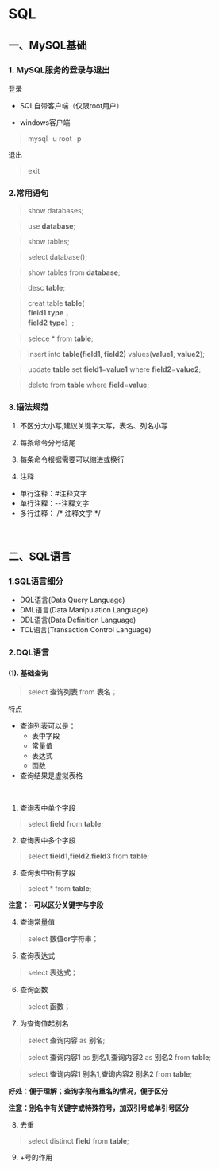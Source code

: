 # SQL

## 一、MySQL基础

### 1. MySQL服务的登录与退出
登录

* SQL自带客户端（仅限root用户）
+ windows客户端

>mysql -u root -p

退出

>exit

###  2.常用语句
> show databases;

> use **database**;

> show tables;

> select database();

> show tables from **database**;

> desc **table**;

> creat table **table**( </br> **field1**  **type** ，</br>  **field2**   **type**）;

> selece * from **table**;

> insert into **table(field1, field2)** values(**value1**, **value2**);

> update **table** set **field1**=**value1** where **field2**=**value2**;

> delete from **table** where **field**=**value**;

### 3.语法规范
1. 不区分大小写,建议关键字大写，表名、列名小写

2. 每条命令分号结尾

3. 每条命令根据需要可以缩进或换行

4. 注释

  + 单行注释：#注释文字
  + 单行注释：--注释文字
  + 多行注释： /* 注释文字 */

</br>

## 二、SQL语言

### 1.SQL语言细分

+ DQL语言(Data Query Language)
+ DML语言(Data Manipulation Language)
+ DDL语言(Data Definition Language)
+ TCL语言(Transaction Control Language)

### 2.DQL语言

#### (1). 基础查询

> select **查询列表** from **表名**；

特点
+ 查询列表可以是：
   + 表中字段
   + 常量值
   + 表达式
   + 函数  
+ 查询结果是虚拟表格

</br>

1. 查询表中单个字段

> select **field** from **table**;

2. 查询表中多个字段

> select **field1**,**field2**,**field3** from **table**;

3. 查询表中所有字段

> select * from **table**;

**注意：··可以区分关键字与字段**

4. 查询常量值

> select **数值or字符串**；

5. 查询表达式

> select **表达式**；

6. 查询函数

> select **函数**；

7. 为查询值起别名

> select **查询内容** as **别名**;

> select **查询内容1** as **别名1**,**查询内容2** as **别名2** from **table**;

> select **查询内容1** **别名1**,**查询内容2** **别名2** from **table**;

**好处：便于理解；查询字段有重名的情况，便于区分**

**注意：别名中有关键字或特殊符号，加双引号或单引号区分**

8. 去重

> select distinct **field** from **table**;

9. +号的作用


